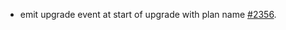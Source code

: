 * emit upgrade  event at start of upgrade with plan name [#2356](https://github.com/provenance-io/provenance/issues/2356).
